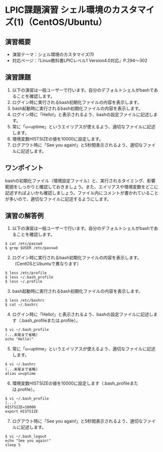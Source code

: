 # LPIC課題演習 シェル環境のカスタマイズ(1)（CentOS/Ubuntu）
## 演習概要
* 演習テーマ：シェル環境のカスタマイズ(1)
* 対応ページ：『Linux教科書LPICレベル1 Version4.0対応』P.294～302

## 演習課題
1. 以下の演習は一般ユーザーで行います。自分のデフォルトシェルがbashであることを確認します。
2. ログイン時に実行されるbash初期化ファイルの内容を表示します。
3. bash起動時に実行されるbash初期化ファイルの内容を表示します。
4. ログイン時に「Hello!」と表示されるよう、bashの設定ファイルに記述します。
5. 常に「u=uptime」というエイリアスが使えるよう、適切なファイルに記述します。
6. 環境変数HISTSIZEの値を10000に設定します。
7. ログアウト時に「See you again!」と5秒間表示されるよう、適切なファイルに記述します。

## ワンポイント
bashの初期化ファイル（環境設定ファイル）と、実行されるタイミング、影響範囲をしっかりと確認しておきましょう。また、エイリアスや環境変数をどこに記述すればよいかも確認しましょう。ファイル内にコメントが書かれていることが多いので、適切なファイルに記述するようにします。

## 演習の解答例
1. 以下の演習は一般ユーザーで行います。自分のデフォルトシェルがbashであることを確認します。
```
$ cat /etc/passwd
$ grep $USER /etc/passwd
```
2. ログイン時に実行されるbash初期化ファイルの内容を表示します。（CentOSとUbuntuで異なります）
```
$ less /etc/profile
$ less ~/.bash_profile
$ less ~/.profile
```
3. bash起動時に実行されるbash初期化ファイルの内容を表示します。
```
$ less /etc/bashrc
$ cat ~/.bashrc
```
4. ログイン時に「Hello!」と表示されるよう、bashの設定ファイルに記述します（.bash_profileまたは.profile）。
```
$ vi ~/.bash_profile
(...末尾まで省略)
echo "Hello!"
```
5. 常に「u=uptime」というエイリアスが使えるよう、適切なファイルに記述します。
```
$ vi ~/.bashrc
(...末尾まで省略)
alias u=uptime
```
6. 環境変数HISTSIZEの値を10000に設定します（.bash_profileまたは.profile）。
```
$ vi ~/.bash_profile
(...)
HISTSIZE=10000
export HISTSIZE
```
7. ログアウト時に「See you again!」と5秒間表示されるよう、適切なファイルに記述します。
```
$ vi ~/.bash_logout
echo "See you again!"
sleep 5
```
